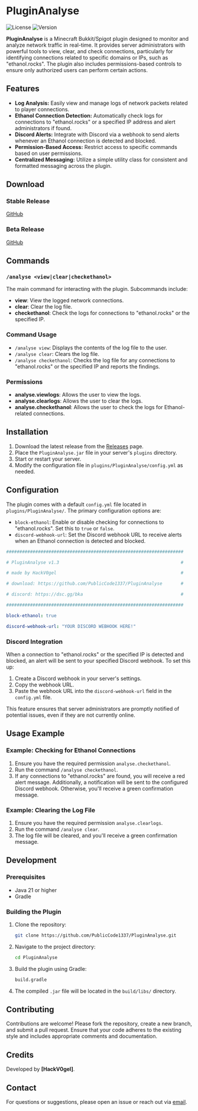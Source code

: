 # PluginAnalyse

![License](https://img.shields.io/badge/license-MIT-green.svg) ![Version](https://img.shields.io/badge/version-1.4-blue.svg)

**PluginAnalyse** is a Minecraft Bukkit/Spigot plugin designed to monitor and analyze network traffic in real-time. It provides server administrators with powerful tools to view, clear, and check connections, particularly for identifying connections related to specific domains or IPs, such as "ethanol.rocks". The plugin also includes permissions-based controls to ensure only authorized users can perform certain actions.

## Features

- **Log Analysis:** Easily view and manage logs of network packets related to player connections.
- **Ethanol Connection Detection:** Automatically check logs for connections to "ethanol.rocks" or a specified IP address and alert administrators if found.
- **Discord Alerts:** Integrate with Discord via a webhook to send alerts whenever an Ethanol connection is detected and blocked.
- **Permission-Based Access:** Restrict access to specific commands based on user permissions.
- **Centralized Messaging:** Utilize a simple utility class for consistent and formatted messaging across the plugin.

## Download

### Stable Release
[GitHub](https://github.com/PublicCode1337/PluginAnalyse/releases/tag/Minecraft)
### Beta Release
[GitHub](https://github.com/PublicCode1337/PluginAnalyse/releases/tag/Beta) 

## Commands

### `/analyse <view|clear|checkethanol>`
The main command for interacting with the plugin. Subcommands include:

- **view**: View the logged network connections.
- **clear**: Clear the log file.
- **checkethanol**: Check the logs for connections to "ethanol.rocks" or the specified IP.

### Command Usage
- `/analyse view`: Displays the contents of the log file to the user.
- `/analyse clear`: Clears the log file.
- `/analyse checkethanol`: Checks the log file for any connections to "ethanol.rocks" or the specified IP and reports the findings.

### Permissions
- **analyse.viewlogs**: Allows the user to view the logs.
- **analyse.clearlogs**: Allows the user to clear the logs.
- **analyse.checkethanol**: Allows the user to check the logs for Ethanol-related connections.

## Installation

1. Download the latest release from the [Releases](#) page.
2. Place the `PluginAnalyse.jar` file in your server's `plugins` directory.
3. Start or restart your server.
4. Modify the configuration file in `plugins/PluginAnalyse/config.yml` as needed.

## Configuration

The plugin comes with a default `config.yml` file located in `plugins/PluginAnalyse/`. The primary configuration options are:

- `block-ethanol`: Enable or disable checking for connections to "ethanol.rocks". Set this to `true` or `false`.
- `discord-webhook-url`: Set the Discord webhook URL to receive alerts when an Ethanol connection is detected and blocked.

```yaml
###################################################################

# PluginAnalyse v1.3                                              #

# made by HackV0gel                                               #

# download: https://github.com/PublicCode1337/PluginAnalyse       #

# discord: https://dsc.gg/bka                                     #

###################################################################

block-ethanol: true

discord-webhook-url: "YOUR DISCORD WEBHOOK HERE!"

```

### Discord Integration

When a connection to "ethanol.rocks" or the specified IP is detected and blocked, an alert will be sent to your specified Discord webhook. To set this up:

1. Create a Discord webhook in your server's settings.
2. Copy the webhook URL.
3. Paste the webhook URL into the `discord-webhook-url` field in the `config.yml` file.

This feature ensures that server administrators are promptly notified of potential issues, even if they are not currently online.

## Usage Example

### Example: Checking for Ethanol Connections

1. Ensure you have the required permission `analyse.checkethanol`.
2. Run the command `/analyse checkethanol`.
3. If any connections to "ethanol.rocks" are found, you will receive a red alert message. Additionally, a notification will be sent to the configured Discord webhook. Otherwise, you'll receive a green confirmation message.

### Example: Clearing the Log File

1. Ensure you have the required permission `analyse.clearlogs`.
2. Run the command `/analyse clear`.
3. The log file will be cleared, and you'll receive a green confirmation message.

## Development

### Prerequisites
- Java 21 or higher
- Gradle

### Building the Plugin

1. Clone the repository:
   ```sh
   git clone https://github.com/PublicCode1337/PluginAnalyse.git
   ```
2. Navigate to the project directory:
   ```sh
   cd PluginAnalyse
   ```
3. Build the plugin using Gradle:
   ```sh
   build.gradle
   ```
4. The compiled `.jar` file will be located in the `build/libs/` directory.

## Contributing

Contributions are welcome! Please fork the repository, create a new branch, and submit a pull request. Ensure that your code adheres to the existing style and includes appropriate comments and documentation.

## Credits

Developed by **[HackV0gel]**.

## Contact

For questions or suggestions, please open an issue or reach out via [email](mailto:contact@cerya.de).
